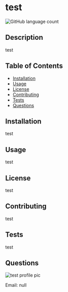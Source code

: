 <!-- omit in toc -->
# test
![GitHub language count](https://img.shields.io/github/languages/count/test/test)

<!-- omit in toc -->
## Description
test

<!-- omit in toc -->
## Table of Contents
- [Installation](#installation)
- [Usage](#usage)
- [License](#license)
- [Contributing](#contributing)
- [Tests](#tests)
- [Questions](#questions)

## Installation
test

## Usage
test

## License
test

## Contributing
test

## Tests
test

## Questions
![test profile pic](https://avatars3.githubusercontent.com/u/383316?v=4)

Email: null